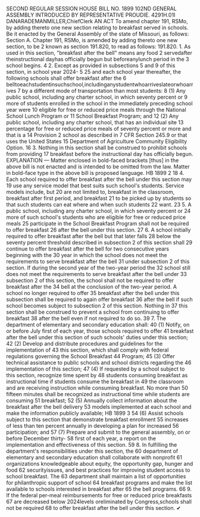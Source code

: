 SECOND REGULAR SESSION
HOUSE BILL NO. 1899
102ND GENERAL ASSEMBLY
INTRODUCED BY REPRESENTATIVE PROUDIE.
4291H.01I DANARADEMANMILLER,ChiefClerk
AN ACT
To amend chapter 191, RSMo, by adding thereto one new section relating to breakfast served
in schools.
Be it enacted by the General Assembly of the state of Missouri, as follows:
Section A. Chapter 191, RSMo, is amended by adding thereto one new section, to be
2 known as section 191.820, to read as follows:
191.820. 1. As used in this section, "breakfast after the bell" means any food
2 servedafter theinstructional dayhas officially begun but beforeanylunch period in the
3 school begins.
4 2. Except as provided in subsections 5 and 9 of this section, in school year 2024-
5 25 and each school year thereafter, the following schools shall offer breakfast after the
6 belltoeachstudentinsuchschool,includinganystudentwhoarriveslateorwhoarrives
7 by a different mode of transportation than most students:
8 (1) Any public school, including any charter school, in which seventy percent or
9 more of students enrolled in the school in the immediately preceding school year were
10 eligible for free or reduced price meals through the National School Lunch Program or
11 School Breakfast Program; and
12 (2) Any public school, including any charter school, that has an individual site
13 percentage for free or reduced price meals of seventy percent or more and that is a
14 Provision 2 school as described in 7 CFR Section 245.9 or that uses the United States
15 Department of Agriculture Community Eligibility Option.
16 3. Nothing in this section shall be construed to prohibit schools from providing
17 breakfast before the instructional day has officially begun.
EXPLANATION — Matter enclosed in bold-faced brackets [thus] in the above bill is not enacted and is
intended to be omitted from the law. Matter in bold-face type in the above bill is proposed language.
HB 1899 2
18 4. Each school required to offer breakfast after the bell under this section may
19 use any service model that best suits such school's students. Service models include, but
20 are not limited to, breakfast in the classroom, breakfast after first period, and breakfast
21 to be picked up by students so that such students can eat where and when such students
22 want.
23 5. A public school, including any charter school, in which seventy percent or
24 more of such school's students who are eligible for free or reduced price meals
25 participate in the School Breakfast Program shall not be required to offer breakfast
26 after the bell under this section.
27 6. A school initially required to offer breakfast after the bell but that later falls
28 below the seventy percent threshold described in subsection 2 of this section shall
29 continue to offer breakfast after the bell for two consecutive years beginning with the
30 year in which the school does not meet the requirements to serve breakfast after the bell
31 under subsection 2 of this section. If during the second year of the two-year period the
32 school still does not meet the requirements to serve breakfast after the bell under
33 subsection 2 of this section, the school shall not be required to offer breakfast after the
34 bell at the conclusion of the two-year period. A school no longer required to offer
35 breakfast after the bell under this subsection shall be required to again offer breakfast
36 after the bell if such school becomes subject to subsection 2 of this section. Nothing in
37 this section shall be construed to prevent a school from continuing to offer breakfast
38 after the bell even if not required to do so.
39 7. The department of elementary and secondary education shall:
40 (1) Notify, on or before July first of each year, those schools required to offer
41 breakfast after the bell under this section of such schools' duties under this section;
42 (2) Develop and distribute procedures and guidelines for the implementation of
43 this section, which shall comply with federal regulations governing the School Breakfast
44 Program;
45 (3) Offer technical assistance to public schools and school districts regarding the
46 implementation of this section;
47 (4) If requested by a school subject to this section, recognize time spent by
48 students consuming breakfast as instructional time if students consume the breakfast in
49 the classroom and are receiving instruction while consuming breakfast. No more than
50 fifteen minutes shall be recognized as instructional time while students are consuming
51 breakfast;
52 (5) Annually collect information about the breakfast after the bell delivery
53 models implemented at each school and make the information publicly available;
HB 1899 3
54 (6) Assist schools subject to this section that demonstrate breakfast enrollment
55 increases of less than ten percent annually in developing a plan for increased
56 participation; and
57 (7) Prepare and submit to the general assembly, on or before December thirty-
58 first of each year, a report on the implementation and effectiveness of this section.
59 8. In fulfilling the department's responsibilities under this section, the
60 department of elementary and secondary education shall collaborate with nonprofit
61 organizations knowledgeable about equity, the opportunity gap, hunger and food
62 securityissues, and best practices for improving student access to school breakfast. The
63 department shall maintain a list of opportunities for philanthropic support of school
64 breakfast programs and make the list available to schools interested in breakfast after
65 the bell programs.
66 9. If the federal per-meal reimbursements for free or reduced price breakfasts
67 are decreased below 2024levels oreliminated by Congress,schools shall not be required
68 to offer breakfast after the bell under this section.
✔
